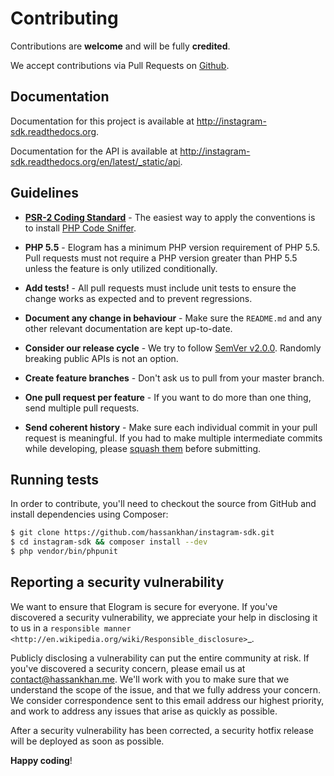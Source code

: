 # Contributing

Contributions are **welcome** and will be fully **credited**.

We accept contributions via Pull Requests on [Github](https://github.com/hassankhan/instagram-sdk).

## Documentation

Documentation for this project is available at http://instagram-sdk.readthedocs.org.

Documentation for the API is available at http://instagram-sdk.readthedocs.org/en/latest/_static/api.

## Guidelines

- **[PSR-2 Coding Standard](https://github.com/php-fig/fig-standards/blob/master/accepted/PSR-2-coding-style-guide.md)** - The easiest way to apply the conventions is to install [PHP Code Sniffer](http://pear.php.net/package/PHP_CodeSniffer).

- **PHP 5.5** - Elogram has a minimum PHP version requirement of PHP 5.5. Pull requests must not require a PHP version greater than PHP 5.5 unless the feature is only utilized conditionally.

- **Add tests!** - All pull requests must include unit tests to ensure the change works as expected and to prevent regressions.

- **Document any change in behaviour** - Make sure the `README.md` and any other relevant documentation are kept up-to-date.

- **Consider our release cycle** - We try to follow [SemVer v2.0.0](http://semver.org/). Randomly breaking public APIs is not an option.

- **Create feature branches** - Don't ask us to pull from your master branch.

- **One pull request per feature** - If you want to do more than one thing, send multiple pull requests.

- **Send coherent history** - Make sure each individual commit in your pull request is meaningful. If you had to make multiple intermediate commits while developing, please [squash them](http://www.git-scm.com/book/en/v2/Git-Tools-Rewriting-History#Changing-Multiple-Commit-Messages) before submitting.


## Running tests

In order to contribute, you'll need to checkout the source from GitHub and install dependencies using Composer:

``` bash
$ git clone https://github.com/hassankhan/instagram-sdk.git
$ cd instagram-sdk && composer install --dev
$ php vendor/bin/phpunit
```

## Reporting a security vulnerability

We want to ensure that Elogram is secure for everyone. If you've discovered
a security vulnerability, we appreciate your help in disclosing it to
us in a `responsible manner <http://en.wikipedia.org/wiki/Responsible_disclosure>`_.

Publicly disclosing a vulnerability can put the entire community at risk. If
you've discovered a security concern, please email us at
contact@hassankhan.me. We'll work with you to make sure that we understand the
scope of the issue, and that we fully address your concern. We consider
correspondence sent to this email address our highest priority, and work to
address any issues that arise as quickly as possible.

After a security vulnerability has been corrected, a security hotfix release will
be deployed as soon as possible.


**Happy coding**!
